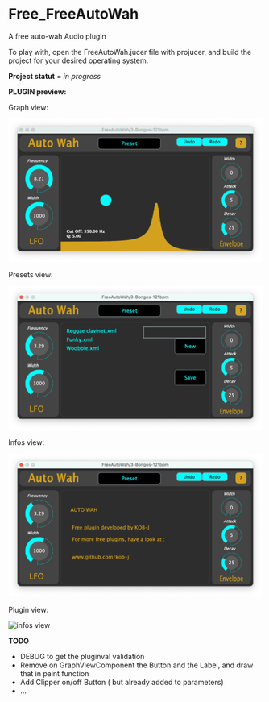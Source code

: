 # Free_FreeAutoWah

A free auto-wah Audio plugin

To play with, open the FreeAutoWah.jucer file with projucer, and build the project for your desired operating system.


**Project statut** = _in progress_ 


**PLUGIN preview:**


Graph view:

![graph view](https://github.com/KOB-J/Free_FreeAutoWah/blob/main/IMG/graph_preview.png)

Presets view:

![preset view](https://github.com/KOB-J/Free_FreeAutoWah/blob/main/IMG/presets_preview.png)

Infos view:

![infos view](https://github.com/KOB-J/Free_FreeAutoWah/blob/main/IMG/infos_preview.png)

Plugin view:

![infos view](https://github.com/KOB-J/Free_FreeAutoWah/blob/main/IMG/AutoWah_Gif_preview.gif)



**TODO**

- DEBUG to get the pluginval validation
- Remove on GraphViewComponent the Button and the Label, and draw that in paint function
- Add Clipper on/off Button ( but already added to parameters)
- ...
